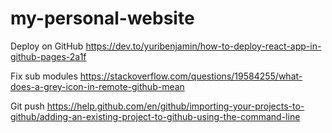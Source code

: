 # my-personal-website


Deploy on GitHub
https://dev.to/yuribenjamin/how-to-deploy-react-app-in-github-pages-2a1f

Fix sub modules
https://stackoverflow.com/questions/19584255/what-does-a-grey-icon-in-remote-github-mean

Git push
https://help.github.com/en/github/importing-your-projects-to-github/adding-an-existing-project-to-github-using-the-command-line

